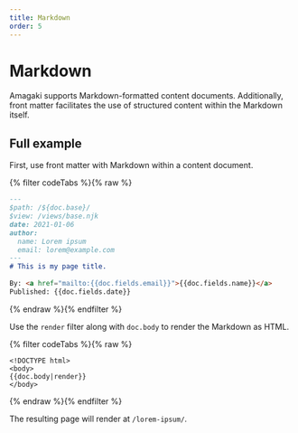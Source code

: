 ```yaml
---
title: Markdown
order: 5
---
```

# Markdown

Amagaki supports Markdown-formatted content documents. Additionally, front
matter facilitates the use of structured content within the Markdown itself.

## Full example

First, use front matter with Markdown within a content document.

{% filter codeTabs %}{% raw %}
```markdown:title=/content/lorem-ipsum.md
---
$path: /${doc.base}/
$view: /views/base.njk
date: 2021-01-06
author:
  name: Lorem ipsum
  email: lorem@example.com
---
# This is my page title.
 
By: <a href="mailto:{{doc.fields.email}}">{{doc.fields.name}}</a>
Published: {{doc.fields.date}}
```
{% endraw %}{% endfilter %}

Use the `render` filter along with `doc.body` to render the Markdown as HTML.

{% filter codeTabs %}{% raw %}
```nunjucks:title=/views/base.njk
<!DOCTYPE html>
<body>
{{doc.body|render}}
</body>
```
{% endraw %}{% endfilter %}

The resulting page will render at `/lorem-ipsum/`.